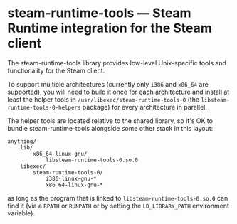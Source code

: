 steam-runtime-tools — Steam Runtime integration for the Steam client
====================================================================

The steam-runtime-tools library provides low-level Unix-specific tools
and functionality for the Steam client.

To support multiple architectures (currently only `i386` and `x86_64`
are supported), you will need to build it once for each architecture and
install at least the helper tools in `/usr/libexec/steam-runtime-tools-0`
(the `libsteam-runtime-tools-0-helpers` package) for every architecture
in parallel.

The helper tools are located relative to the shared library, so it's OK
to bundle steam-runtime-tools alongside some other stack in this layout:

    anything/
        lib/
            x86_64-linux-gnu/
                libsteam-runtime-tools-0.so.0
        libexec/
            steam-runtime-tools-0/
                i386-linux-gnu-*
                x86_64-linux-gnu-*

as long as the program that is linked to `libsteam-runtime-tools-0.so.0`
can find it (via a `RPATH` or `RUNPATH` or by setting the `LD_LIBRARY_PATH`
environment variable).
